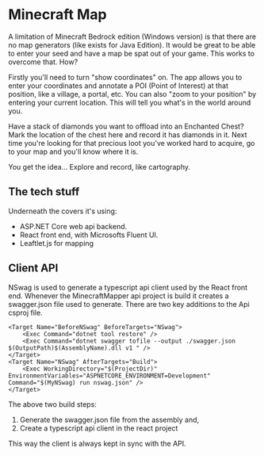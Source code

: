 # Minecraft Map
A limitation of Minecraft Bedrock edition (Windows version) is that there are no map generators (like exists for Java Edition). 
It would be great to be able to enter your seed and have a map be spat out of your game.  This works to overcome that. How?

Firstly you'll need to turn "show coordinates" on.  The app allows you to enter your coordinates and annotate a POI (Point of Interest) at that position, 
like a village, a portal, etc.  You can also "zoom to your position" by entering your current location. This will tell you what's in the world around you.  

Have a stack of diamonds you want to offload into an Enchanted Chest?  Mark the location of the chest here and record it has diamonds in it. 
Next time you're looking for that precious loot you've worked hard to acquire, go to your map and you'll know where it is.  

You get the idea... Explore and record, like cartography.

## The tech stuff
Underneath the covers it's using:
* ASP.NET Core web api backend.
* React front end, with Microsofts Fluent UI.
* Leaftlet.js for mapping 

## Client API
NSwag is used to generate a typescript api client used by the React front end.  Whenever the MinecraftMapper api project is build it creates a swagger.json 
file used to generate. There are two key additions to the Api csproj file.  

```
<Target Name="BeforeNSwag" BeforeTargets="NSwag">
    <Exec Command="dotnet tool restore" />
    <Exec Command="dotnet swagger tofile --output ./swagger.json $(OutputPath)$(AssemblyName).dll v1 " />
</Target>
<Target Name="NSwag" AfterTargets="Build">
    <Exec WorkingDirectory="$(ProjectDir)" EnvironmentVariables="ASPNETCORE_ENVIRONMENT=Development" Command="$(MyNSwag) run nswag.json" />
</Target>
```
The above two build steps:
1. Generate the swagger.json file from the assembly and, 
2. Create a typescript api client in the react project

This way the client is always kept in sync with the API.